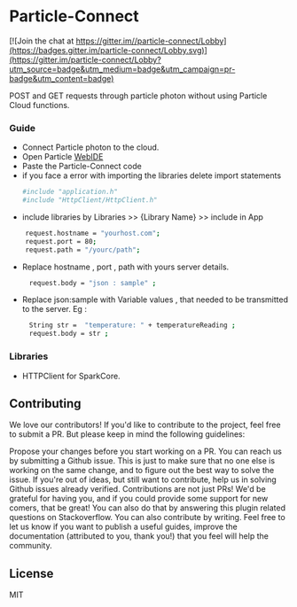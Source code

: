 # Particle-Connect

[![Join the chat at https://gitter.im//particle-connect/Lobby](https://badges.gitter.im/particle-connect/Lobby.svg)](https://gitter.im/particle-connect/Lobby?utm_source=badge&utm_medium=badge&utm_campaign=pr-badge&utm_content=badge)


POST and GET requests through particle photon  without using Particle Cloud functions.

### Guide
- Connect Particle photon to the cloud.
- Open Particle [WebIDE](https://build.particle.io/)
- Paste the Particle-Connect code
- if you face a error with importing the libraries delete import statements 
  ```sh 
  #include "application.h"
  #include "HttpClient/HttpClient.h"
  ```
- include libraries by Libraries >> {Library Name} >> include in App

```sh
    request.hostname = "yourhost.com";
    request.port = 80;
    request.path = "/yourc/path";
```

 - Replace hostname , port , path with yours server details.

```sh
     request.body = "json : sample" ;
```
 - Replace json:sample with  Variable values ,  that needed to be transmitted to the server.
 Eg :
```sh
     String str =  "temperature: " + temperatureReading ;
     request.body = str ;
```

### Libraries
 - HTTPClient for SparkCore.

## Contributing

We love our contributors! If you'd like to contribute to the project, feel free to submit a PR. But please keep in mind the following guidelines:

Propose your changes before you start working on a PR. You can reach us by submitting a Github issue. This is just to make sure that no one else is working on the same change, and to figure out the best way to solve the issue.
If you're out of ideas, but still want to contribute, help us in solving Github issues already verified.
Contributions are not just PRs! We'd be grateful for having you, and if you could provide some support for new comers, that be great! You can also do that by answering this plugin related questions on Stackoverflow. You can also contribute by writing. Feel free to let us know if you want to publish a useful guides, improve the documentation (attributed to you, thank you!) that you feel will help the community.

## License

MIT

